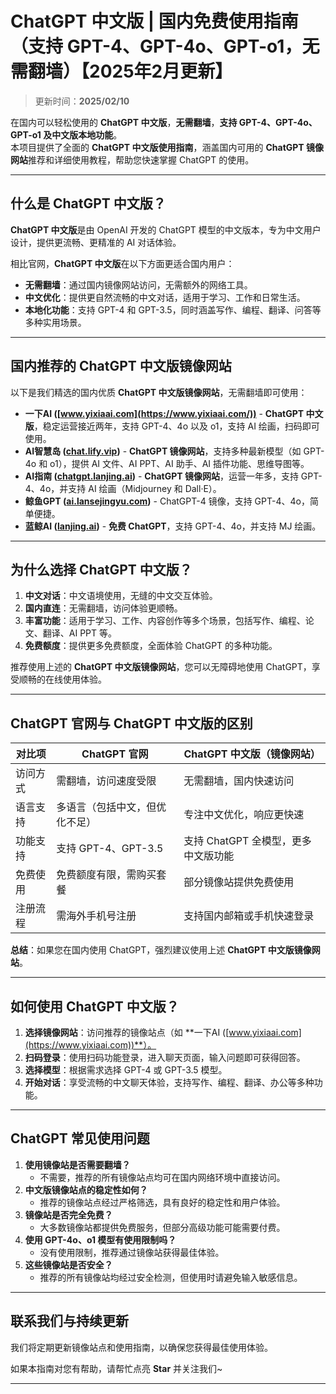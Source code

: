 # ChatGPT 中文版 | 国内免费使用指南（支持 GPT-4、GPT-4o、GPT-o1，无需翻墙）【2025年2月更新】

> 更新时间：**2025/02/10**  

在国内可以轻松使用的 **ChatGPT 中文版**，**无需翻墙**，**支持 GPT-4、GPT-4o、GPT-o1 及中文版本地功能**。  
本项目提供了全面的 **ChatGPT 中文版使用指南**，涵盖国内可用的 **ChatGPT 镜像网站**推荐和详细使用教程，帮助您快速掌握 ChatGPT 的使用。

---

## 什么是 ChatGPT 中文版？

**ChatGPT 中文版**是由 OpenAI 开发的 ChatGPT 模型的中文版本，专为中文用户设计，提供更流畅、更精准的 AI 对话体验。

相比官网，**ChatGPT 中文版**在以下方面更适合国内用户：

- **无需翻墙**：通过国内镜像网站访问，无需额外的网络工具。
- **中文优化**：提供更自然流畅的中文对话，适用于学习、工作和日常生活。
- **本地化功能**：支持 GPT-4 和 GPT-3.5，同时涵盖写作、编程、翻译、问答等多种实用场景。

---

## 国内推荐的 ChatGPT 中文版镜像网站

以下是我们精选的国内优质 **ChatGPT 中文版镜像网站**，无需翻墙即可使用：

- **一下AI ([www.yixiaai.com](https://www.yixiaai.com/))** - **ChatGPT 中文版**，稳定运营接近两年，支持 GPT-4、4o 以及 o1，支持 AI 绘画，扫码即可使用。
- **AI智慧岛 ([chat.lify.vip](https://chat.lify.vip/))** - **ChatGPT 镜像网站**，支持多种最新模型（如 GPT-4o 和 o1），提供 AI 文件、AI PPT、AI 助手、AI 插件功能、思维导图等。
- **AI指南 ([chatgpt.lanjing.ai](https://chatgpt.lanjing.ai/))** - **ChatGPT 镜像网站**，运营一年多，支持 GPT-4、4o，并支持 AI 绘画（Midjourney 和 Dall·E）。
- **鲸鱼GPT ([ai.lansejingyu.com](https://ai.lansejingyu.com/))** - ChatGPT-4 镜像，支持 GPT-4、4o，简单便捷。
- **蓝鲸AI ([lanjing.ai](https://lanjing.ai/))** - **免费 ChatGPT**，支持 GPT-4、4o，并支持 MJ 绘画。

---

## 为什么选择 ChatGPT 中文版？

1. **中文对话**：中文语境使用，无缝的中文交互体验。
2. **国内直连**：无需翻墙，访问体验更顺畅。
3. **丰富功能**：适用于学习、工作、内容创作等多个场景，包括写作、编程、论文、翻译、AI PPT 等。
4. **免费额度**：提供更多免费额度，全面体验 ChatGPT 的多种功能。

推荐使用上述的 **ChatGPT 中文版镜像网站**，您可以无障碍地使用 ChatGPT，享受顺畅的在线使用体验。

---

## ChatGPT 官网与 ChatGPT 中文版的区别

| 对比项              | ChatGPT 官网                 | ChatGPT 中文版（镜像网站）           |
|---------------------|-----------------------------|------------------------------------|
| 访问方式            | 需翻墙，访问速度受限         | 无需翻墙，国内快速访问              |
| 语言支持            | 多语言（包括中文，但优化不足）| 专注中文优化，响应更快速            |
| 功能支持            | 支持 GPT-4、GPT-3.5          | 支持 ChatGPT 全模型，更多中文版功能 |
| 免费使用            | 免费额度有限，需购买套餐     | 部分镜像站提供免费使用              |
| 注册流程            | 需海外手机号注册             | 支持国内邮箱或手机快速登录          |

**总结**：如果您在国内使用 ChatGPT，强烈建议使用上述 **ChatGPT 中文版镜像网站**。

---

## 如何使用 ChatGPT 中文版？

1. **选择镜像网站**：访问推荐的镜像站点（如 **一下AI ([www.yixiaai.com](https://www.yixiaai.com))**）。
2. **扫码登录**：使用扫码功能登录，进入聊天页面，输入问题即可获得回答。
3. **选择模型**：根据需求选择 GPT-4 或 GPT-3.5 模型。
4. **开始对话**：享受流畅的中文聊天体验，支持写作、编程、翻译、办公等多种功能。

---

## ChatGPT 常见使用问题

1. **使用镜像站是否需要翻墙？**
   - 不需要，推荐的所有镜像站点均可在国内网络环境中直接访问。
2. **中文版镜像站点的稳定性如何？**
   - 推荐的镜像站点经过严格筛选，具有良好的稳定性和用户体验。
3. **镜像站是否完全免费？**
   - 大多数镜像站都提供免费服务，但部分高级功能可能需要付费。
4. **使用 GPT-4o、o1 模型有使用限制吗？**
   - 没有使用限制，推荐通过镜像站获得最佳体验。
5. **这些镜像站是否安全？**
   - 推荐的所有镜像站均经过安全检测，但使用时请避免输入敏感信息。

---

## 联系我们与持续更新

我们将定期更新镜像站点和使用指南，以确保您获得最佳使用体验。

如果本指南对您有帮助，请帮忙点亮 **Star** 并关注我们~

---
